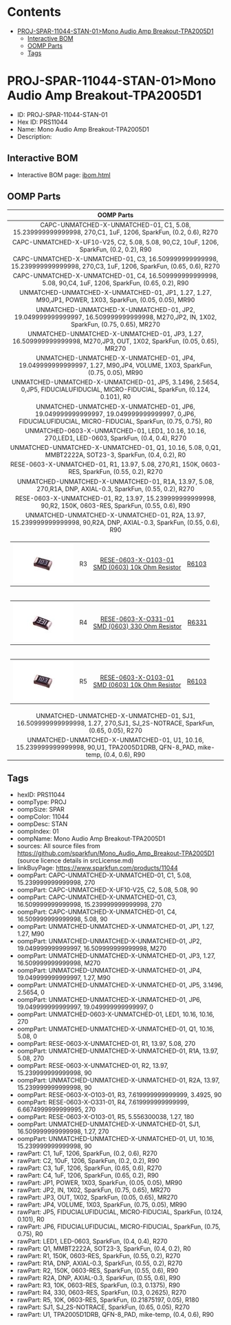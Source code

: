 



Contents
========

* [PROJ-SPAR-11044-STAN-01>Mono Audio Amp Breakout-TPA2005D1](#proj-spar-11044-stan-01mono-audio-amp-breakout-tpa2005d1)
	* [Interactive BOM](#interactive-bom)
	* [OOMP Parts](#oomp-parts)
	* [Tags](#tags)

# PROJ-SPAR-11044-STAN-01>Mono Audio Amp Breakout-TPA2005D1

- ID: PROJ-SPAR-11044-STAN-01
- Hex ID: PRS11044
- Name: Mono Audio Amp Breakout-TPA2005D1
- Description: 

## Interactive BOM

- Interactive BOM page: [ibom.html](kicad/bom/ibom.html)

## OOMP Parts
  

|OOMP Parts|
| :---: |
|CAPC-UNMATCHED-X-UNMATCHED-01, C1, 5.08, 15.239999999999998, 270,C1, 1uF, 1206, SparkFun, (0.2, 0.6), R270|
|CAPC-UNMATCHED-X-UF10-V25, C2, 5.08, 5.08, 90,C2, 10uF, 1206, SparkFun, (0.2, 0.2), R90|
|CAPC-UNMATCHED-X-UNMATCHED-01, C3, 16.509999999999998, 15.239999999999998, 270,C3, 1uF, 1206, SparkFun, (0.65, 0.6), R270|
|CAPC-UNMATCHED-X-UNMATCHED-01, C4, 16.509999999999998, 5.08, 90,C4, 1uF, 1206, SparkFun, (0.65, 0.2), R90|
|UNMATCHED-UNMATCHED-X-UNMATCHED-01, JP1, 1.27, 1.27, M90,JP1, POWER, 1X03, SparkFun, (0.05, 0.05), MR90|
|UNMATCHED-UNMATCHED-X-UNMATCHED-01, JP2, 19.049999999999997, 16.509999999999998, M270,JP2, IN, 1X02, SparkFun, (0.75, 0.65), MR270|
|UNMATCHED-UNMATCHED-X-UNMATCHED-01, JP3, 1.27, 16.509999999999998, M270,JP3, OUT, 1X02, SparkFun, (0.05, 0.65), MR270|
|UNMATCHED-UNMATCHED-X-UNMATCHED-01, JP4, 19.049999999999997, 1.27, M90,JP4, VOLUME, 1X03, SparkFun, (0.75, 0.05), MR90|
|UNMATCHED-UNMATCHED-X-UNMATCHED-01, JP5, 3.1496, 2.5654, 0,JP5, FIDUCIALUFIDUCIAL, MICRO-FIDUCIAL, SparkFun, (0.124, 0.101), R0|
|UNMATCHED-UNMATCHED-X-UNMATCHED-01, JP6, 19.049999999999997, 19.049999999999997, 0,JP6, FIDUCIALUFIDUCIAL, MICRO-FIDUCIAL, SparkFun, (0.75, 0.75), R0|
|UNMATCHED-0603-X-UNMATCHED-01, LED1, 10.16, 10.16, 270,LED1, LED-0603, SparkFun, (0.4, 0.4), R270|
|UNMATCHED-UNMATCHED-X-UNMATCHED-01, Q1, 10.16, 5.08, 0,Q1, MMBT2222A, SOT23-3, SparkFun, (0.4, 0.2), R0|
|RESE-0603-X-UNMATCHED-01, R1, 13.97, 5.08, 270,R1, 150K, 0603-RES, SparkFun, (0.55, 0.2), R270|
|UNMATCHED-UNMATCHED-X-UNMATCHED-01, R1A, 13.97, 5.08, 270,R1A, DNP, AXIAL-0.3, SparkFun, (0.55, 0.2), R270|
|RESE-0603-X-UNMATCHED-01, R2, 13.97, 15.239999999999998, 90,R2, 150K, 0603-RES, SparkFun, (0.55, 0.6), R90|
|UNMATCHED-UNMATCHED-X-UNMATCHED-01, R2A, 13.97, 15.239999999999998, 90,R2A, DNP, AXIAL-0.3, SparkFun, (0.55, 0.6), R90|
|<table><tr><td>![RESE-0603-X-O103-01](https://raw.githubusercontent.com/oomlout/oomlout_OOMP_parts/main/RESE-0603-X-O103-01/image_140.jpg)</td><td> R3</td><td>[RESE-0603-X-O103-01<br>SMD (0603) 10k Ohm Resistor](https://github.com/oomlout/oomlout_OOMP_parts/tree/main/RESE-0603-X-O103-01/)</td><td>[R6103](https://github.com/oomlout/oomlout_OOMP_parts/tree/main/RESE-0603-X-O103-01/)</td></tr></table>|
|<table><tr><td>![RESE-0603-X-O331-01](https://raw.githubusercontent.com/oomlout/oomlout_OOMP_parts/main/RESE-0603-X-O331-01/image_140.jpg)</td><td> R4</td><td>[RESE-0603-X-O331-01<br>SMD (0603) 330 Ohm Resistor](https://github.com/oomlout/oomlout_OOMP_parts/tree/main/RESE-0603-X-O331-01/)</td><td>[R6331](https://github.com/oomlout/oomlout_OOMP_parts/tree/main/RESE-0603-X-O331-01/)</td></tr></table>|
|<table><tr><td>![RESE-0603-X-O103-01](https://raw.githubusercontent.com/oomlout/oomlout_OOMP_parts/main/RESE-0603-X-O103-01/image_140.jpg)</td><td> R5</td><td>[RESE-0603-X-O103-01<br>SMD (0603) 10k Ohm Resistor](https://github.com/oomlout/oomlout_OOMP_parts/tree/main/RESE-0603-X-O103-01/)</td><td>[R6103](https://github.com/oomlout/oomlout_OOMP_parts/tree/main/RESE-0603-X-O103-01/)</td></tr></table>|
|UNMATCHED-UNMATCHED-X-UNMATCHED-01, SJ1, 16.509999999999998, 1.27, 270,SJ1, SJ_2S-NOTRACE, SparkFun, (0.65, 0.05), R270|
|UNMATCHED-UNMATCHED-X-UNMATCHED-01, U1, 10.16, 15.239999999999998, 90,U1, TPA2005D1DRB, QFN-8_PAD, mike-temp, (0.4, 0.6), R90|

## Tags

- hexID: PRS11044
- oompType: PROJ
- oompSize: SPAR
- oompColor: 11044
- oompDesc: STAN
- oompIndex: 01
- oompName: Mono Audio Amp Breakout-TPA2005D1
- sources: All source files from https://github.com/sparkfun/Mono_Audio_Amp_Breakout-TPA2005D1 (source licence details in srcLicense.md)
- linkBuyPage: https://www.sparkfun.com/products/11044
- oompPart: CAPC-UNMATCHED-X-UNMATCHED-01, C1, 5.08, 15.239999999999998, 270
- oompPart: CAPC-UNMATCHED-X-UF10-V25, C2, 5.08, 5.08, 90
- oompPart: CAPC-UNMATCHED-X-UNMATCHED-01, C3, 16.509999999999998, 15.239999999999998, 270
- oompPart: CAPC-UNMATCHED-X-UNMATCHED-01, C4, 16.509999999999998, 5.08, 90
- oompPart: UNMATCHED-UNMATCHED-X-UNMATCHED-01, JP1, 1.27, 1.27, M90
- oompPart: UNMATCHED-UNMATCHED-X-UNMATCHED-01, JP2, 19.049999999999997, 16.509999999999998, M270
- oompPart: UNMATCHED-UNMATCHED-X-UNMATCHED-01, JP3, 1.27, 16.509999999999998, M270
- oompPart: UNMATCHED-UNMATCHED-X-UNMATCHED-01, JP4, 19.049999999999997, 1.27, M90
- oompPart: UNMATCHED-UNMATCHED-X-UNMATCHED-01, JP5, 3.1496, 2.5654, 0
- oompPart: UNMATCHED-UNMATCHED-X-UNMATCHED-01, JP6, 19.049999999999997, 19.049999999999997, 0
- oompPart: UNMATCHED-0603-X-UNMATCHED-01, LED1, 10.16, 10.16, 270
- oompPart: UNMATCHED-UNMATCHED-X-UNMATCHED-01, Q1, 10.16, 5.08, 0
- oompPart: RESE-0603-X-UNMATCHED-01, R1, 13.97, 5.08, 270
- oompPart: UNMATCHED-UNMATCHED-X-UNMATCHED-01, R1A, 13.97, 5.08, 270
- oompPart: RESE-0603-X-UNMATCHED-01, R2, 13.97, 15.239999999999998, 90
- oompPart: UNMATCHED-UNMATCHED-X-UNMATCHED-01, R2A, 13.97, 15.239999999999998, 90
- oompPart: RESE-0603-X-O103-01, R3, 7.619999999999999, 3.4925, 90
- oompPart: RESE-0603-X-O331-01, R4, 7.619999999999999, 6.6674999999999995, 270
- oompPart: RESE-0603-X-O103-01, R5, 5.556300038, 1.27, 180
- oompPart: UNMATCHED-UNMATCHED-X-UNMATCHED-01, SJ1, 16.509999999999998, 1.27, 270
- oompPart: UNMATCHED-UNMATCHED-X-UNMATCHED-01, U1, 10.16, 15.239999999999998, 90
- rawPart: C1, 1uF, 1206, SparkFun, (0.2, 0.6), R270
- rawPart: C2, 10uF, 1206, SparkFun, (0.2, 0.2), R90
- rawPart: C3, 1uF, 1206, SparkFun, (0.65, 0.6), R270
- rawPart: C4, 1uF, 1206, SparkFun, (0.65, 0.2), R90
- rawPart: JP1, POWER, 1X03, SparkFun, (0.05, 0.05), MR90
- rawPart: JP2, IN, 1X02, SparkFun, (0.75, 0.65), MR270
- rawPart: JP3, OUT, 1X02, SparkFun, (0.05, 0.65), MR270
- rawPart: JP4, VOLUME, 1X03, SparkFun, (0.75, 0.05), MR90
- rawPart: JP5, FIDUCIALUFIDUCIAL, MICRO-FIDUCIAL, SparkFun, (0.124, 0.101), R0
- rawPart: JP6, FIDUCIALUFIDUCIAL, MICRO-FIDUCIAL, SparkFun, (0.75, 0.75), R0
- rawPart: LED1, LED-0603, SparkFun, (0.4, 0.4), R270
- rawPart: Q1, MMBT2222A, SOT23-3, SparkFun, (0.4, 0.2), R0
- rawPart: R1, 150K, 0603-RES, SparkFun, (0.55, 0.2), R270
- rawPart: R1A, DNP, AXIAL-0.3, SparkFun, (0.55, 0.2), R270
- rawPart: R2, 150K, 0603-RES, SparkFun, (0.55, 0.6), R90
- rawPart: R2A, DNP, AXIAL-0.3, SparkFun, (0.55, 0.6), R90
- rawPart: R3, 10K, 0603-RES, SparkFun, (0.3, 0.1375), R90
- rawPart: R4, 330, 0603-RES, SparkFun, (0.3, 0.2625), R270
- rawPart: R5, 10K, 0603-RES, SparkFun, (0.21875197, 0.05), R180
- rawPart: SJ1, SJ_2S-NOTRACE, SparkFun, (0.65, 0.05), R270
- rawPart: U1, TPA2005D1DRB, QFN-8_PAD, mike-temp, (0.4, 0.6), R90

